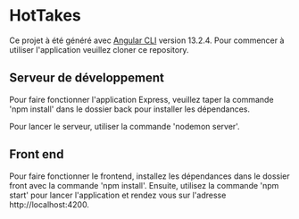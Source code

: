 # HotTakes

Ce projet à été généré avec [Angular CLI](https://github.com/angular/angular-cli) version 13.2.4.
Pour commencer à utiliser l'application veuillez cloner ce repository.

## Serveur de développement

Pour faire fonctionner l'application Express, veuillez taper la commande 'npm install' dans le dossier back pour installer les dépendances.

Pour lancer le serveur, utiliser la commande 'nodemon server'.

## Front end

Pour faire fonctionner le frontend, installez les dépendances dans le dossier front avec la commande 'npm install'.
Ensuite, utilisez la commande 'npm start' pour lancer l'application et rendez vous sur l'adresse http://localhost:4200.
